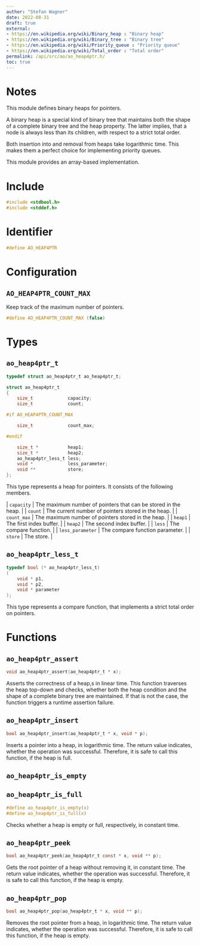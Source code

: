 ```yaml
---
author: "Stefan Wagner"
date: 2022-08-31
draft: true
external:
- https://en.wikipedia.org/wiki/Binary_heap : "Binary heap"
- https://en.wikipedia.org/wiki/Binary_tree : "Binary tree"
- https://en.wikipedia.org/wiki/Priority_queue : "Priority queue"
- https://en.wikipedia.org/wiki/Total_order : "Total order"
permalink: /api/src/ao/ao_heap4ptr.h/
toc: true
---
```


# Notes

This module defines binary heaps for pointers.

A binary heap is a special kind of binary tree that maintains both the shape of a complete binary tree and the heap property. The latter implies, that a node is always less than its children, with respect to a strict total order.

Both insertion into and removal from heaps take logarithmic time. This makes them a perfect choice for implementing priority queues.

This module provides an array-based implementation.

# Include

```c
#include <stdbool.h>
#include <stddef.h>
```

# Identifier

```c
#define AO_HEAP4PTR
```

# Configuration

## `AO_HEAP4PTR_COUNT_MAX`

Keep track of the maximum number of pointers.

```c
#define AO_HEAP4PTR_COUNT_MAX (false)
```

# Types

## `ao_heap4ptr_t`

```c
typedef struct ao_heap4ptr_t ao_heap4ptr_t;
```

```c
struct ao_heap4ptr_t
{
    size_t             capacity;
    size_t             count;

#if AO_HEAP4PTR_COUNT_MAX

    size_t             count_max;

#endif

    size_t *           heap1;
    size_t *           heap2;
    ao_heap4ptr_less_t less;
    void *             less_parameter;
    void **            store;
};
```

This type represents a heap for pointers. It consists of the following members.

| `capacity` | The maximum number of pointers that can be stored in the heap. |
| `count` | The current number of pointers stored in the heap. |
| `count_max` | The maximum number of pointers stored in the heap. |
| `heap1` | The first index buffer. |
| `heap2` | The second index buffer. |
| `less` | The compare function. |
| `less_parameter` | The compare function parameter. |
| `store` | The store. |

## `ao_heap4ptr_less_t`

```c
typedef bool (* ao_heap4ptr_less_t)
(
    void * p1,
    void * p2,
    void * parameter
);
```

This type represents a compare function, that implements a strict total order on pointers.

# Functions

## `ao_heap4ptr_assert`

```c
void ao_heap4ptr_assert(ao_heap4ptr_t * x);
```

Asserts the correctness of a heap,s in linear time. This function traverses the heap top-down and checks, whether both the heap condition and the shape of a complete binary tree are maintained. If that is not the case, the function triggers a runtime assertion failure.

## `ao_heap4ptr_insert`

```c
bool ao_heap4ptr_insert(ao_heap4ptr_t * x, void * p);
```

Inserts a pointer into a heap, in logarithmic time. The return value indicates, whether the operation was successful. Therefore, it is safe to call this function, if the heap is full.

## `ao_heap4ptr_is_empty`
## `ao_heap4ptr_is_full`

```c
#define ao_heap4ptr_is_empty(x)
#define ao_heap4ptr_is_full(x)
```

Checks whether a heap is empty or full, respectively, in constant time.

## `ao_heap4ptr_peek`

```c
bool ao_heap4ptr_peek(ao_heap4ptr_t const * x, void ** p);
```

Gets the root pointer of a heap without removing it, in constant time. The return value indicates, whether the operation was successful. Therefore, it is safe to call this function, if the heap is empty.

## `ao_heap4ptr_pop`

```c
bool ao_heap4ptr_pop(ao_heap4ptr_t * x, void ** p);
```

Removes the root pointer from a heap, in logarithmic time. The return value indicates, whether the operation was successful. Therefore, it is safe to call this function, if the heap is empty.
